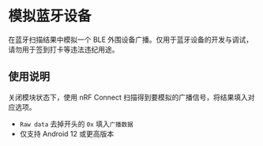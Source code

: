 # 模拟蓝牙设备
在蓝牙扫描结果中模拟一个 BLE 外围设备广播。仅用于蓝牙设备的开发与调试，请勿用于签到打卡等违法违纪用途。
## 使用说明
关闭模块状态下，使用 nRF Connect 扫描得到要模拟的广播信号，将结果填入对应选项。
* `Raw data` 去掉开头的 `0x` 填入`广播数据`
* 仅支持 Android 12 或更高版本